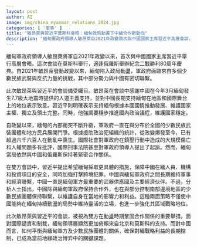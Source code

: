 ```yaml
---
layout: post
author: AI
image: img/china_myanmar_relations_2024.jpg
categories: [ '軍事' ]
title: "敏昂萊與習近平莫斯科會晤：緬甸政局動盪下中緬合作新動向"
description: "緬甸軍政府領導人敏昂萊自2021年政變首次與中國國家主席習近平高層會談，雙方在莫斯科會晤加強合作。中國展現支持緬甸維護國家主權，同時要求保障中方利益並加強打擊跨境犯罪。中國在與緬甸軍政府和少數民族團體之間靈活斡旋，凸顯其地區戰略角色。面對國際制裁，緬甸進一步倚賴中國和俄羅斯，雙方合作關係在動盪中持續鞏固。"
---
```

緬甸軍政府領導人敏昂萊將軍自2021年政變以來，首次與中國國家主席習近平舉行高層會晤。這次會談在莫斯科舉行，適逢俄羅斯舉辦紀念二戰勝利80周年慶典。自2021年敏昂萊發動政變以來，緬甸陷入政局動盪，軍政府面臨來自多個少數民族武裝與反抗力量的挑戰，其中部分勢力與中國有密切聯繫。

此次敏昂萊與習近平的會談備受矚目。敏昂萊在會談中感謝中國在今年3月緬甸發生7.7級大地震時提供的人道主義支持，並對中國長期支持緬甸在地區和國際舞台上的地位表示致意。習近平則明確表示支持緬甸根據本國國情推動發展、維護國家主權、獨立及領土完整。同時，他強調要穩步推進國內政治議程，維護國家穩定。

自政變以來，緬甸的內部衝突不斷升級，軍政府一直在與分布於全國的少數民族武裝團體和地方民兵展開鬥爭。根據援助政治犯組織的統計，從政變爆發至今，已有超過六千六百人在動亂中喪生。國際社會對軍政府在鎮壓行動中造成的大規模傷亡和人權問題多有批評，國際刑事法院甚至對軍政府領導人提出了起訴。然而，緬甸當局依然與中國和俄羅斯保持著緊密合作關係。

在雙方會談中，習近平提出希望緬甸採取更具體的措施，保障中國在緬人員、機構和投資項目的安全，同時加強打擊跨境犯罪。中國與緬甸軍政府之間長期維持軍事和經濟聯繫，中國一直是緬甸軍方最重要的武器供應國及主要經濟伙伴。不過，分析人士指出，中國除與緬甸軍政府保持合作外，也在與部分控制南部邊境地區的少數民族團體保持聯繫，以維護自身在當地的影響力和利益。這種兩面策略不僅使中國能夠在緬甸持續動盪的局勢中維持靈活的立場，也進一步強化其區域戰略地位。

此次敏昂萊與習近平的會談，被視為雙方在動盪時期鞏固合作關係的重要舉措。面對國際譴責和制裁，緬甸領導層顯然更加倚賴來自北京和莫斯科的支持。而對中國而言，如何平衡與緬甸軍方及少數民族團體的關係，確保對緬戰略利益的長期控制，已成為當前地緣政治博弈中的關鍵課題。